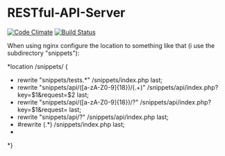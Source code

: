 # RESTful-API-Server
[![Code Climate](https://codeclimate.com/github/ezylot/RESTful-API-Server/badges/gpa.svg)](https://codeclimate.com/github/ezylot/RESTful-API-Server) [![Build Status](https://travis-ci.org/ezylot/RESTful-API-Server.svg?branch=master)](https://travis-ci.org/ezylot/RESTful-API-Server)


When using nginx configure the location to something like that (i use the subdirectory "snippets"):

*location /snippets/ {
*  rewrite "snippets/tests.*" /snippets/index.php last;
*  rewrite "snippets/api/([a-zA-Z0-9]{18})/(.+)" /snippets/api/index.php?key=$1&request=$2 last;
*  rewrite "snippets/api/([a-zA-Z0-9]{18})/?" /snippets/api/index.php?key=$1&request= last;
*  rewrite "snippets/api/?" /snippets/api/index.php last;
*  #rewrite (.*) /snippets/index.php last;
*
*}
